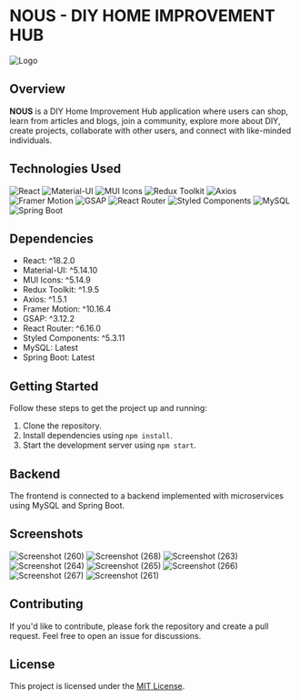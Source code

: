 # NOUS - DIY HOME IMPROVEMENT HUB

![Logo](https://github.com/VIGNESHVARA2004/NOUS-DIY-HOME-IMPROVEMENT-HUB-APP/assets/110531516/4962eeb4-65ad-42da-84b2-4e983d58a7d7)

## Overview

**NOUS** is a DIY Home Improvement Hub application where users can shop, learn from articles and blogs, join a community, explore more about DIY, create projects, collaborate with other users, and connect with like-minded individuals.

## Technologies Used

<p align="left">
  <!-- React -->
  <img src="https://img.shields.io/badge/React-18.2.0-61DAFB?style=flat&logo=react&logoColor=white" alt="React">
  
  <!-- Material-UI -->
  <img src="https://img.shields.io/badge/Material--UI-5.14.10-0081CB?style=flat&logo=material-ui&logoColor=white" alt="Material-UI">
  
  <!-- MUI Icons -->
  <img src="https://img.shields.io/badge/MUI%20Icons-5.14.9-0081CB?style=flat&logo=material-ui&logoColor=white" alt="MUI Icons">

  <!-- Redux Toolkit -->
  <img src="https://img.shields.io/badge/Redux%20Toolkit-1.9.5-764ABC?style=flat&logo=redux&logoColor=white" alt="Redux Toolkit">

  <!-- Axios -->
  <img src="https://img.shields.io/badge/Axios-1.5.1-1177AA?style=flat&logo=axios&logoColor=white" alt="Axios">

  <!-- Framer Motion -->
  <img src="https://img.shields.io/badge/Framer%20Motion-10.16.4-0055FF?style=flat&logo=framer&logoColor=white" alt="Framer Motion">

  <!-- GSAP -->
  <img src="https://img.shields.io/badge/GSAP-3.12.2-000000?style=flat&logo=greensock&logoColor=white" alt="GSAP">

  <!-- React Router -->
  <img src="https://img.shields.io/badge/React%20Router-6.16.0-CA4245?style=flat&logo=react-router&logoColor=white" alt="React Router">

  <!-- Styled Components -->
  <img src="https://img.shields.io/badge/Styled%20Components-5.3.11-DB7093?style=flat&logo=styled-components&logoColor=white" alt="Styled Components">

  <!-- MySQL -->
  <img src="https://img.shields.io/badge/MySQL-Latest-4479A1?style=flat&logo=mysql&logoColor=white" alt="MySQL">

  <!-- Spring Boot -->
  <img src="https://img.shields.io/badge/Spring%20Boot-Latest-6DB33F?style=flat&logo=spring&logoColor=white" alt="Spring Boot">
</p>

## Dependencies

- React: ^18.2.0
- Material-UI: ^5.14.10
- MUI Icons: ^5.14.9
- Redux Toolkit: ^1.9.5
- Axios: ^1.5.1
- Framer Motion: ^10.16.4
- GSAP: ^3.12.2
- React Router: ^6.16.0
- Styled Components: ^5.3.11
- MySQL: Latest
- Spring Boot: Latest

## Getting Started

Follow these steps to get the project up and running:

1. Clone the repository.
2. Install dependencies using `npm install`.
3. Start the development server using `npm start`.

## Backend

The frontend is connected to a backend implemented with microservices using MySQL and Spring Boot.

## Screenshots

![Screenshot (260)](https://github.com/VIGNESHVARA2004/NOUS-DIY-HOME-IMPROVEMENT-HUB-APP/assets/110531516/f7243700-94b0-412e-bd96-469099f9ebb8)
![Screenshot (268)](https://github.com/VIGNESHVARA2004/NOUS-DIY-HOME-IMPROVEMENT-HUB-APP/assets/110531516/6f1740ad-9648-4f6b-8e11-fdacedac1a8e)
![Screenshot (263)](https://github.com/VIGNESHVARA2004/NOUS-DIY-HOME-IMPROVEMENT-HUB-APP/assets/110531516/a0eac8f5-387d-47fe-b809-1057de7ae10f)
![Screenshot (264)](https://github.com/VIGNESHVARA2004/NOUS-DIY-HOME-IMPROVEMENT-HUB-APP/assets/110531516/30b30bd5-62cd-4265-8ca7-89c7dfeec88d)
![Screenshot (265)](https://github.com/VIGNESHVARA2004/NOUS-DIY-HOME-IMPROVEMENT-HUB-APP/assets/110531516/c6723fa3-38bc-4ca4-be24-84354c815c55)
![Screenshot (266)](https://github.com/VIGNESHVARA2004/NOUS-DIY-HOME-IMPROVEMENT-HUB-APP/assets/110531516/3939f43f-cb58-4b99-bfd2-9e394caac468)
![Screenshot (267)](https://github.com/VIGNESHVARA2004/NOUS-DIY-HOME-IMPROVEMENT-HUB-APP/assets/110531516/32513cd7-6b00-4ef7-80a4-ef70c26ab5ea)
![Screenshot (261)](https://github.com/VIGNESHVARA2004/NOUS-DIY-HOME-IMPROVEMENT-HUB-APP/assets/110531516/ce6b2be4-4dc3-46ac-b7c3-1a53da67dcb4)


## Contributing

If you'd like to contribute, please fork the repository and create a pull request. Feel free to open an issue for discussions.

## License

This project is licensed under the [MIT License](LICENSE).
